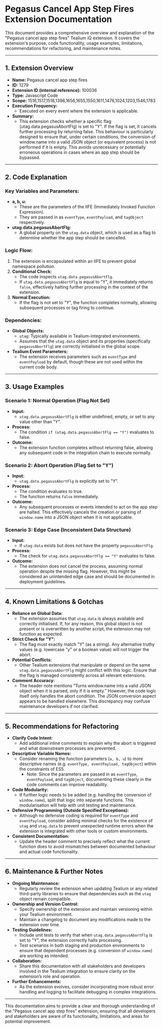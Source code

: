 # Pegasus Cancel App Step Fires Extension Documentation

This document provides a comprehensive overview and explanation of the "Pegasus cancel app step fires" Tealium iQ extension. It covers the extension's purpose, code functionality, usage examples, limitations, recommendations for refactoring, and maintenance notes.

---

## 1. Extension Overview

- **Name:** Pegasus cancel app step fires  
- **ID:** 1279  
- **Extension ID (internal reference):** 100036  
- **Type:** Javascript Code  
- **Scope:** 1516,1517,1518,1396,1656,1655,1550,1611,1476,1024,1203,1546,1783  
- **Execution Frequency:**  
  - Executed on every event where the extension is applicable.  
- **Summary:**  
  - This extension checks whether a specific flag (utag.data.pegasusAbortFlg) is set to "Y". If the flag is set, it cancels further processing by returning false. This behaviour is particularly designed to ensure that, under certain conditions, the conversion of window.name into a valid JSON object (or equivalent process) is not performed if it is empty. This avoids unnecessary or potentially erroneous operations in cases where an app step should be bypassed.

---

## 2. Code Explanation

### Key Variables and Parameters:
- **a, b, u:**  
  - These are the parameters of the IIFE (Immediately Invoked Function Expression).  
  - They are passed in as `eventType`, `eventPayload`, and `tagObject` respectively.  
- **utag.data.pegasusAbortFlg:**  
  - A global property on the `utag.data` object, which is used as a flag to determine whether the app step should be cancelled.  

### Logic Flow:
1. The extension is encapsulated within an IIFE to prevent global namespace pollution.
2. **Conditional Check:**  
   - The code inspects `utag.data.pegasusAbortFlg`.
   - If `utag.data.pegasusAbortFlg` is equal to "Y", it immediately returns `false`, effectively halting further processing in the context of the extension.
3. **Normal Execution:**
   - If the flag is not set to "Y", the function completes normally, allowing subsequent processes or tag firing to continue.

### Dependencies:
- **Global Objects:**  
  - `utag`: Typically available in Tealium-integrated environments.  
  - Assumes that the `utag.data` object and its properties (specifically `pegasusAbortFlg`) are correctly initialised in the global scope.
- **Tealium Event Parameters:**  
  - The extension receives parameters such as `eventType` and `eventPayload` by default, though these are not used within the current code body.

---

## 3. Usage Examples

### Scenario 1: Normal Operation (Flag Not Set)
- **Input:**  
  - `utag.data.pegasusAbortFlg` is either undefined, empty, or set to any value other than "Y".
- **Process:**  
  - The condition `if (utag.data.pegasusAbortFlg == "Y")` evaluates to false.
- **Outcome:**  
  - The extension function completes without returning false, allowing any subsequent code in the integration chain to execute normally.

### Scenario 2: Abort Operation (Flag Set to "Y")
- **Input:**  
  - `utag.data.pegasusAbortFlg` is explicitly set to "Y".
- **Process:**  
  - The condition evaluates to true.
  - The function returns `false` immediately.
- **Outcome:**  
  - Any subsequent processes or events intended to act on the app step are halted. This effectively cancels the creation or parsing of `window.name` into a JSON object when it is not applicable.
  
### Scenario 3: Edge Case (Inconsistent Data Structure)
- **Input:**  
  - If `utag.data` exists but does not have the property `pegasusAbortFlg`.  
- **Process:**  
  - The check for `utag.data.pegasusAbortFlg == "Y"` evaluates to false.
- **Outcome:**  
  - The extension does not cancel the process, assuming normal operation despite the missing flag. However, this might be considered an unintended edge case and should be documented in deployment guidelines.

---

## 4. Known Limitations & Gotchas

- **Reliance on Global Data:**  
  - The extension assumes that `utag.data` is always available and correctly initialised. If, for any reason, this global object is not present or is overwritten by another script, the extension may not function as expected.
- **Strict Check for "Y":**  
  - The flag must exactly match "Y" (as a string). Any alternative truthy values (e.g. lowercase "y" or a boolean value) will not trigger the abort.
- **Potential Conflicts:**  
  - Other Tealium extensions that manipulate or depend on the same `utag.data.pegasusAbortFlg` might conflict with this logic. Ensure that the flag is managed consistently across all relevant extensions.
- **Comment Accuracy:**  
  - The header note mentions “Turns window.name into a valid JSON object when it is parsed, only if it is empty.” However, the code logic itself only handles the abort condition. The JSON conversion aspect appears to be handled elsewhere. This discrepancy may confuse maintenance developers if not clarified.

---

## 5. Recommendations for Refactoring

- **Clarify Code Intent:**  
  - Add additional inline comments to explain why the abort is triggered and what downstream processes are prevented.
- **Descriptive Variable Names:**  
  - Consider renaming the function parameters (`a, b, u`) to more descriptive names (e.g. `eventType, eventPayload, tagObject`) within the constraints of ES5.  
    - Note: Since the parameters are passed in as `eventType`, `eventPayload`, and `tagObject`, documenting these clearly in the code comments can improve readability.
- **Code Modularity:**  
  - If further logic needs to be added (e.g. handling the conversion of `window.name`), split that logic into separate functions. This modularisation will help with unit testing and maintenance.
- **Defensive Programming (Outside Specified Exceptions):**  
  - Although no defensive coding is required for `eventType` and `eventPayload`, consider adding minimal checks for the existence of `utag` and `utag.data` to prevent unexpected runtime errors when the extension is integrated with other tools or custom environments.
- **Consistent Documentation:**  
  - Update the header comment to precisely reflect what the current function does to avoid mismatches between documented behaviour and actual code functionality.

---

## 6. Maintenance & Further Notes

- **Ongoing Maintenance:**  
  - Regularly review the extension when updating Tealium or any related third-party libraries to ensure that dependencies such as the `utag` object remain compatible.
- **Ownership and Version Control:**  
  - Specify ownership of the extension and maintain versioning within your Tealium environment.  
  - Maintain a changelog to document any modifications made to the extension over time.
- **Testing Guidelines:**  
  - Include unit tests to verify that when `utag.data.pegasusAbortFlg` is set to "Y", the extension correctly halts processing.
  - Test scenarios in both staging and production environments to ensure that dependent processes (e.g. conversion of `window.name`) are working as intended.
- **Collaboration:**  
  - Share this documentation with all stakeholders and developers involved in the Tealium integration to ensure clarity on the extension’s role and operation.
- **Further Enhancements:**  
  - As the extension evolves, consider incorporating more robust error handling and logging to facilitate debugging in complex integrations.

---

This documentation aims to provide a clear and thorough understanding of the "Pegasus cancel app step fires" extension, ensuring that all developers and stakeholders are aware of its functionality, limitations, and areas for potential improvement.